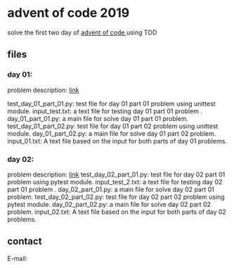 # advent of code 2019
solve the first two day of [advent of code ](https://adventofcode.com/2019/) using TDD


## files

### day 01:
problem description: [link](https://adventofcode.com/2019/day/1)

test_day_01_part_01.py: test file for day 01 part 01 problem using unittest module.
input_test.txt: a text file for testing  day 01 part 01 problem .
day_01_part_01.py: a main file for solve day 01 part 01 problem.
test_day_01_part_02.py: test file for day 01 part 02 problem using unittest module.
day_01_part_02.py: a main file for solve day 01 part 02 problem.
input_01.txt: A text file based on the input for both parts of day 01 problems.


### day 02:
problem description: [link](https://adventofcode.com/2019/day/2)
test_day_02_part_01.py: test file for day 02 part 01 problem using pytest module.
input_test_2.txt: a text file for testing  day 02 part 01 problem .
day_02_part_01.py: a main file for solve day 02 part 01 problem.
test_day_02_part_02.py: test file for day 02 part 02 problem using pytest module.
day_02_part_02.py: a main file for solve day 02 part 02 problem.
input_02.txt: A text file based on the input for both parts of day 02 problems.


## contact
E-mail:



